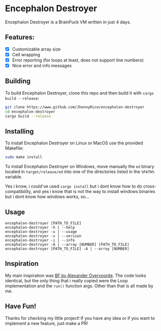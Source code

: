# Encephalon Destroyer
Encephalon Destroyer is a BrainFuck VM written in just 4 days.

## Features:
- [x] Customizable array size
- [x] Cell wrapping
- [x] Error reporting (for loops at least, does not support line numbers)
- [x] Nice error and info messages

## Building

To build Encephalon Destroyer, clone this repo and then build it with `cargo build --release`:

```bash
git clone https://www.github.com/JhonnyRice/encephalon-destroyer
cd encephalon-destroyer
cargo build --release
```
## Installing
To install Encephalon Destroyer on Linux or MacOS use the provided Makefile:
```bash
sudo make install
```
To install Encephalon Destroyer on Windows, move manually the `ed` binary located in `target/release/ed` into one of the directories listed in the `%PATH%` variable.

Yes i know, i could've used `cargo install` but i dont know how to do cross-compatibility, and yes i know that is not the way to install windows binaries but i dont know how windows works, so...

## Usage
```
encephalon-destroyer [PATH_TO_FILE]
encephalon-destroyer -h | --help
encephalon-destroyer -u | --usage
encephalon-destroyer -v | --version
encephalon-destroyer -i | --info
encephalon-destroyer -A | --array [NUMBER] [PATH_TO_FILE]
encephalon-destroyer [PATH_TO_FILE] -A | --array [NUMBER]
```
## Inspiration
My main inspiration was [BF by Alexander Overvoorde](https://github.com/Overv/bf). The code looks identical, but the only thing that i really copied were the Loop implementation and the `run()` function args. Other than that is all made by me.

## Have Fun!
Thanks for checking my little project! If you have any idea or if you want to implement a new feature, just make a PR!